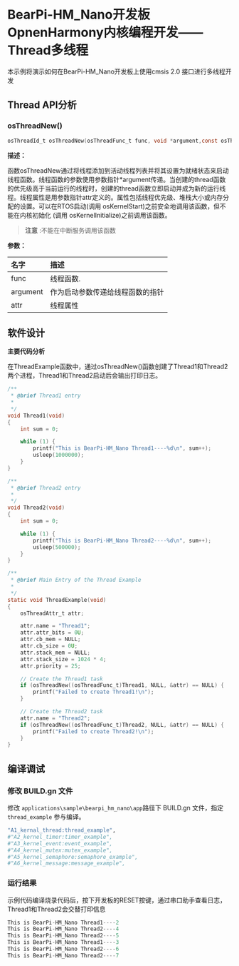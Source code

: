 # BearPi-HM_Nano开发板OpnenHarmony内核编程开发——Thread多线程
本示例将演示如何在BearPi-HM_Nano开发板上使用cmsis 2.0 接口进行多线程开发


## Thread API分析

### osThreadNew()

```c
osThreadId_t osThreadNew(osThreadFunc_t	func, void *argument,const osThreadAttr_t *attr )	
```
**描述：**

函数osThreadNew通过将线程添加到活动线程列表并将其设置为就绪状态来启动线程函数。线程函数的参数使用参数指针*argument传递。当创建的thread函数的优先级高于当前运行的线程时，创建的thread函数立即启动并成为新的运行线程。线程属性是用参数指针attr定义的。属性包括线程优先级、堆栈大小或内存分配的设置。可以在RTOS启动(调用 osKernelStart)之前安全地调用该函数，但不能在内核初始化 (调用 osKernelInitialize)之前调用该函数。
> **注意** :不能在中断服务调用该函数


**参数：**

|名字|描述|
|:--|:------| 
| func | 线程函数.  |
| argument |作为启动参数传递给线程函数的指针|
| attr |线程属性|

## 软件设计

**主要代码分析**

在ThreadExample函数中，通过osThreadNew()函数创建了Thread1和Thread2两个进程，Thread1和Thread2启动后会输出打印日志。

```c
/**
 * @brief Thread1 entry
 * 
 */
void Thread1(void)
{
    int sum = 0;

    while (1) {
        printf("This is BearPi-HM_Nano Thread1----%d\n", sum++);
        usleep(1000000);
    }
}

/**
 * @brief Thread2 entry
 * 
 */
void Thread2(void)
{
    int sum = 0;

    while (1) {
        printf("This is BearPi-HM_Nano Thread2----%d\n", sum++);
        usleep(500000);
    }
}

/**
 * @brief Main Entry of the Thread Example
 * 
 */
static void ThreadExample(void)
{
    osThreadAttr_t attr;

    attr.name = "Thread1";
    attr.attr_bits = 0U;
    attr.cb_mem = NULL;
    attr.cb_size = 0U;
    attr.stack_mem = NULL;
    attr.stack_size = 1024 * 4;
    attr.priority = 25;

    // Create the Thread1 task
    if (osThreadNew((osThreadFunc_t)Thread1, NULL, &attr) == NULL) {
        printf("Failed to create Thread1!\n");
    }

    // Create the Thread2 task
    attr.name = "Thread2";
    if (osThreadNew((osThreadFunc_t)Thread2, NULL, &attr) == NULL) {
        printf("Failed to create Thread2!\n");
    }
}

```

## 编译调试

### 修改 BUILD.gn 文件

修改 `applications\sample\bearpi_hm_nano\app`路径下 BUILD.gn 文件，指定 `thread_example` 参与编译。

```r
"A1_kernal_thread:thread_example",
#"A2_kernel_timer:timer_example",
#"A3_kernel_event:event_example",
#"A4_kernel_mutex:mutex_example",
#"A5_kernel_semaphore:semaphore_example",
#"A6_kernel_message:message_example",
```
    


### 运行结果

示例代码编译烧录代码后，按下开发板的RESET按键，通过串口助手查看日志，Thread1和Thread2会交替打印信息
```c
This is BearPi-HM_Nano Thread1----2
This is BearPi-HM_Nano Thread2----4
This is BearPi-HM_Nano Thread2----5
This is BearPi-HM_Nano Thread1----3
This is BearPi-HM_Nano Thread2----6
This is BearPi-HM_Nano Thread2----7
```
